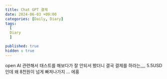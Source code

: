 ```yaml
---
title: Chat GPT 결제
date: 2024-06-03 +09:00
categories: [Daily, Diary]
tags:
  [
  Diary 
  ]

published: true
hidden : true
---
```


open AI 관련해서 태스트를 해보다가 잘 안되서 봤더니 결국 결제를 하라는,,,, 5.5USD인데 왜 8천원이 넘게 빠져나가지 ... 에횽